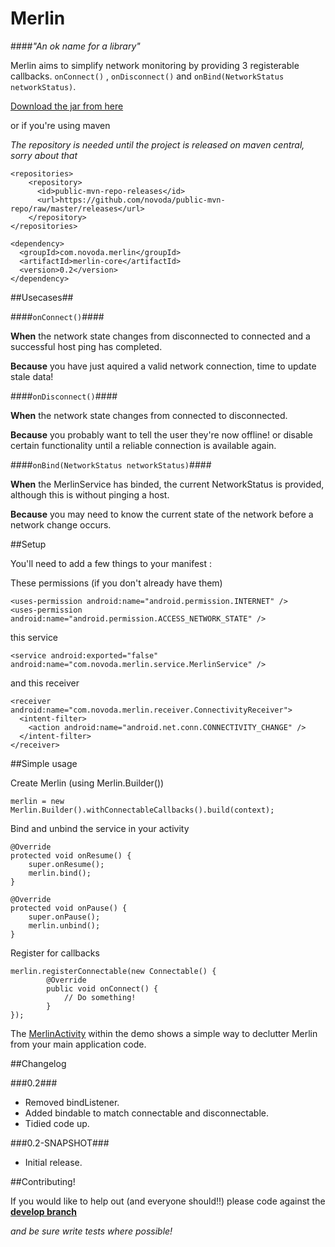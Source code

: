 Merlin
======

####*"An ok name for a library"*


Merlin aims to simplify network monitoring by providing 3 registerable callbacks. 
`onConnect()` , `onDisconnect()` and `onBind(NetworkStatus networkStatus)`.

[Download the jar from here](https://github.com/novoda/merlin/raw/master/releases/merlin-core-v0.2.jar)

or if you're using maven

*The repository is needed until the project is released on maven central, sorry about that*

    <repositories>
        <repository>
          <id>public-mvn-repo-releases</id>
          <url>https://github.com/novoda/public-mvn-repo/raw/master/releases</url>
        </repository>
    </repositories>

    <dependency>
      <groupId>com.novoda.merlin</groupId>
      <artifactId>merlin-core</artifactId>
      <version>0.2</version>
    </dependency>
    

##Usecases##

####`onConnect()`####

**When** the network state changes from disconnected to connected and a successful host ping has completed.

**Because** you have just aquired a valid network connection, time to update stale data!

####`onDisconnect()`####

**When** the network state changes from connected to disconnected.

**Because** you probably want to tell the user they're now offline! or disable certain functionality until a reliable connection is available again.

####`onBind(NetworkStatus networkStatus)`####

**When** the MerlinService has binded, the current NetworkStatus is provided, although this is without pinging a host. 

**Because** you may need to know the current state of the network before a network change occurs. 


##Setup

You'll need to add a few things to your manifest :

These permissions (if you don't already have them)

    <uses-permission android:name="android.permission.INTERNET" />
    <uses-permission android:name="android.permission.ACCESS_NETWORK_STATE" />

this service

    <service android:exported="false" android:name="com.novoda.merlin.service.MerlinService" />

and this receiver

    <receiver android:name="com.novoda.merlin.receiver.ConnectivityReceiver">
      <intent-filter>
        <action android:name="android.net.conn.CONNECTIVITY_CHANGE" />
      </intent-filter>
    </receiver>

##Simple usage

Create Merlin (using Merlin.Builder())

    merlin = new Merlin.Builder().withConnectableCallbacks().build(context);

Bind and unbind the service in your activity

    @Override
    protected void onResume() {
        super.onResume();
        merlin.bind();
    }

    @Override
    protected void onPause() {
        super.onPause();
        merlin.unbind();
    }

Register for callbacks

    merlin.registerConnectable(new Connectable() {
            @Override
            public void onConnect() {
                // Do something!
            }
    });
    
The [MerlinActivity](https://github.com/novoda/merlin/blob/master/demo/src/com/novoda/demo/presentation/base/MerlinActivity.java) within the demo shows a simple way to declutter Merlin from your main application code.    

##Changelog

###0.2###
  - Removed bindListener.
  - Added bindable to match connectable and disconnectable.  
  - Tidied code up.

###0.2-SNAPSHOT###
  - Initial release.


##Contributing!

If you would like to help out (and everyone should!!) please code against the **[develop branch](https://github.com/novoda/merlin/tree/develop)** 

*and be sure write tests where possible!*

